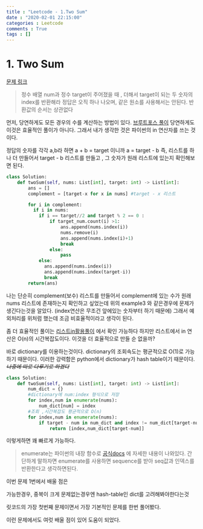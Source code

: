 ```yaml
---
title : "Leetcode - 1.Two Sum"
date : "2020-02-01 22:15:00"
categories : Leetcode
comments : True
tags : []
---
```

# 1. Two Sum
[문제 링크](https://leetcode.com/problems/two-sum/)

> 정수 배열 num과 정수 target이 주어졌을 때 ,  더해서 target이 되는 두 숫자의 index를 반환해라
> 정답은 오직 하나 나오며, 같은 원소를 사용해서는 안된다. 
> 반환값의 순서는 상관없다


먼저, 당연하게도 모든 경우의 수를 계산하는 방법이 있다. 
[브루트포스 풀이](https://github.com/onlybooks/algorithm-interview/blob/master/3-linear-data-structures/ch07/7-1.py)
당연하게도 이것은 효율적인 풀이가 아니다.
그래서 내가 생각한 것은 파이썬의 in 연산자를 쓰는 것이다.

정답의 숫자를 각각 a,b라 하면
a + b = target 이니까 
a = target - b 
즉, 리스트를 하나 더 만들어서
target - b 리스트를 만들고 , 그 숫자가 원래 리스트에 있는지 확인해보면 된다.

```python
class Solution:
    def twoSum(self, nums: List[int], target: int) -> List[int]:
        ans = []
        complement = [target-x for x in nums] #target - x 리스트 

        for i in complement:
          if i in nums:
            if i == target//2 and target % 2 == 0 :
                if target_num.count(i) >1:
                    ans.append(nums.index(i))
                    nums.remove(i)
                    ans.append(nums.index(i)+1)
                    break
                else:
                    pass
            else:
              ans.append(nums.index(i))
              ans.append(nums.index(target-i))
              break
        return(ans)
```
나는 단순히 complement(보수) 리스트를 만들어서 
complement에 있는 수가 원래 nums 리스트에 존재하는지 확인하고 싶었는데
위의 example3 와 같은경우에 문제가 생긴다는것을 알았다. (index연산은 무조건 앞에있는 숫자부터 하기 때문에)
그래서 예외처리를 위처럼 했는데 조금 비효율적이라고 생각이 된다.

좀 더 효율적인 풀이는 [리스트in활용풀이](https://github.com/onlybooks/algorithm-interview/blob/master/3-linear-data-structures/ch07/7-2.py) 에서 확인 가능하다
하지만 리스트에서 in 연산은 O(n)의 시간복잡도이다. 이것을 더 효율적으로 만들 순 없을까?

바로 dictionary를 이용하는것이다. dictionary의 조회속도는 평균적으로 O(1)로 가능하기 때문이다.
이러한 강력함은 python에서 dictionary가 hash table이기 때문이다. ~~*나중에 따로 다루기로 하겠다*~~
```python
class Solution:
    def twoSum(self, nums: List[int], target: int) -> List[int]:
        num_dict = {}
        #dictionary에 num:index 형식으로 저장
        for index,num in enumerate(nums):
            num_dict[num] = index
        #조회 ,시간복잡도 평균적으로 O(n)
        for index,num in enumerate(nums):
            if target - num in num_dict and index != num_dict[target-num]: #and 후의 줄은 예외처리를 위해 사용, ex) [3,4,2] target = 6 인경우 ans가 [0,0]이 나오지 않게 하기위해
                return [index,num_dict[target-num]]
```

이렇게하면 꽤 빠르게 가능하다. 

> enumerate는 파이썬의 내장 함수로 [공식docs](https://docs.python.org/3/library/functions.html#enumerate) 에 자세한 내용이 나와있다.
> 간단하게 말하자면 
> enumerate를 사용하면 sequence를 받아 seq값과 인덱스를 반환한다고 생각하면된다.

이번 문제 1번에서 배울 점은

가능한경우, 중복이 크게 문제없는경우엔 hash-table인 dict를 고려해봐야한다는것

릿코드의 가장 첫번째 문제이면서 가장 기본적인 문제를 한번 풀어봤다.

이런 문제에서도 여럿 배울 점이 있어 도움이 되었다. 
